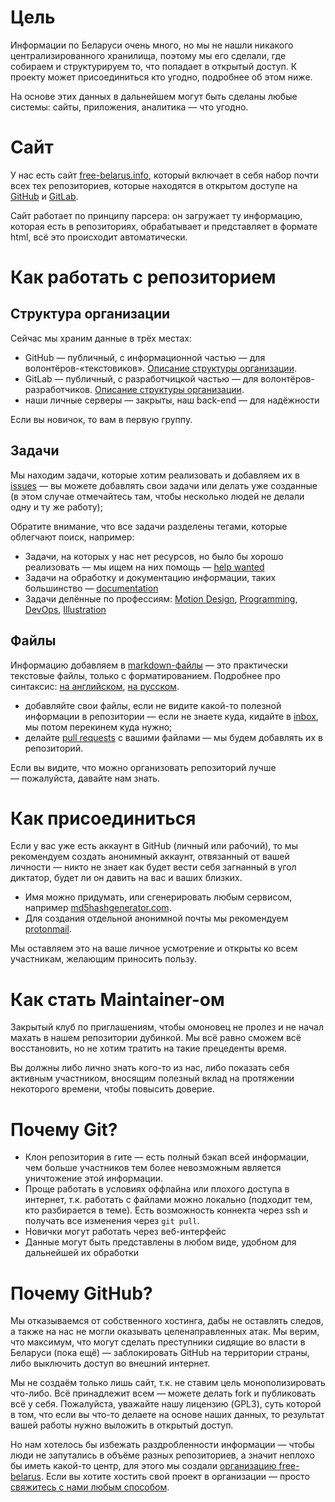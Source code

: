 # Цель

Информации по Беларуси очень много, но мы не нашли никакого централизированного хранилища, поэтому мы его сделали, где собираем и структурируем то, что попадает в открытый доступ. К проекту может присоединиться кто угодно, подробнее об этом ниже.

На основе этих данных в дальнейшем могут быть сделаны любые системы: сайты, приложения, аналитика — что угодно.


# Сайт

У нас есть сайт [free-belarus.info](https://free-belarus.info/), который включает в себя набор почти всех тех репозиториев, которые находятся в открытом доступе на [GitHub](https://github.com/free-belarus) и [GitLab](https://gitlab.com/free-belarus).

Сайт работает по принципу парсера: он загружает ту информацию, которая есть в репозиториях, обрабатывает и представляет в формате html, всё это происходит автоматически.


# Как работать с репозиторием


## Структура организации

Сейчас мы храним данные в трёх местах:

- GitHub — публичный, с информационной частью — для волонтёров-«текстовиков». [Описание структуры организации](./github-structure.md).
- GitLab — публичный, с разработчицкой частью — для волонтёров-разработчиков. [Описание структуры организации](./gitlab-structure.md).
- наши личные серверы — закрыты, наш back-end — для надёжности

Если вы новичок, то вам в первую группу.

## Задачи

Мы находим задачи, которые хотим реализовать и добавляем их в [issues](https://github.com/free-belarus/contribute/issues) — вы можете добавлять свои задачи или делать уже созданные (в этом случае отмечайтесь там, чтобы несколько людей не делали одну и ту же работу);

Обратите внимание, что все задачи разделены тегами, которые облегчают поиск, например:

- Задачи, на которых у нас нет ресурсов, но было бы хорошо реализовать — мы ищем на них помощь — [help wanted](https://github.com/free-belarus/info/issues?q=is%3Aissue+is%3Aopen+label%3A%22help+wanted%22)
- Задачи на обработку и документацию информации, таких большинство — [documentation](https://github.com/free-belarus/info/issues?q=is%3Aissue+is%3Aopen+label%3Adocumentation)
- Задачи делённые по профессиям: [Motion Design](https://github.com/free-belarus/info/issues?q=is%3Aissue+is%3Aopen+label%3A%22Motion+Design%22), [Programming](https://github.com/free-belarus/info/issues?q=is%3Aissue+is%3Aopen+label%3AProgramming), [DevOps](https://github.com/free-belarus/info/issues?q=is%3Aissue+is%3Aopen+label%3ADevOps), [Illustration](https://github.com/free-belarus/info/issues?q=is%3Aissue+is%3Aopen+label%3AIllustration)


## Файлы

Информацию добавляем в [markdown-файлы](https://ru.wikipedia.org/wiki/Markdown) — это практически текстовые файлы, только с форматированием. Подробнее про синтаксис: [на английском](https://guides.github.com/features/mastering-markdown/), [на русском](https://guides.hexlet.io/markdown/).

- добавляйте свои файлы, если не видите какой-то полезной информации в репозитории — если не знаете куда, кидайте в [inbox](https://github.com/free-belarus/info/tree/master/inbox), мы потом перекинем куда нужно;
- делайте [pull requests](https://github.com/free-belarus/info/pulls) с вашими файлами — мы будем добавлять их в репозиторий.

Если вы видите, что можно организовать репозиторий лучше — пожалуйста, давайте нам знать.


# Как присоединиться

Если у вас уже есть аккаунт в GitHub (личный или рабочий), то мы рекомендуем создать анонимный аккаунт, отвязанный от вашей личности — никто не знает как будет вести себя загнанный в угол диктатор, будет ли он давить на вас и ваших близких. 

- Имя можно придумать, или сгенерировать любым сервисом, например [md5hashgenerator.com](https://www.md5hashgenerator.com/).
- Для создания отдельной анонимной почты мы рекомендуем [protonmail](https://mail.protonmail.com/create/new).

Мы оставляем это на ваше личное усмотрение и открыты ко всем участникам, желающим приносить пользу.


# Как стать Maintainer-ом

Закрытый клуб по приглашениям, чтобы омоновец не пролез и не начал махать в нашем репозитории дубинкой. Мы всё равно сможем всё восстановить, но не хотим тратить на такие прецеденты время.

Вы должны либо лично знать кого-то из нас, либо показать себя активным участником, вносящим полезный вклад на протяжении некоторого времени, чтобы повысить доверие.


# Почему Git?

- Клон репозитория в гите — есть полный бэкап всей информации, чем больше участников тем более невозможным является уничтожение этой информации.
- Проще работать в условиях оффлайна или плохого доступа в интернет, т.к. работать с файлами можно локально (подходит тем, кто разбирается в теме). Есть возможность коннекта через ssh и получать все изменения через `git pull`.
- Новички могут работать через веб-интерфейс
- Данные могут быть представлены в любом виде, удобном для дальнейшей их обработки


# Почему GitHub?

Мы отказываемся от собственного хостинга, дабы не оставлять следов, а также на нас не могли оказывать целенаправленных атак. Мы верим, что максимум, что могут сделать преступники сидящие во власти в Беларуси (пока ещё) — заблокировать GitHub на территории страны, либо выключить доступ во внешний интернет.

Мы не создаём только лишь сайт, т.к. не ставим цель монополизировать что-либо. Всё принадлежит всем — можете делать fork и публиковать всё у себя. Пожалуйста, уважайте нашу лицензию (GPL3), суть которой в том, что если вы что-то делаете на основе наших данных, то результат вашей работы нужно выложить в открытый доступ.

Но нам хотелось бы избежать раздробленности информации — чтобы люди не запутались в объёме разных репозиториев, а значит неплохо бы иметь какой-то центр, для этого мы создали [организацию free-belarus](https://github.com/free-belarus). Если вы хотите хостить свой проект в организации — просто [свяжитесь с нами любым способом](./feedback.md).
